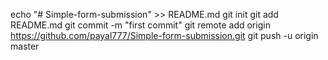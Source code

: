 echo "# Simple-form-submission" >> README.md
git init
git add README.md
git commit -m "first commit"
git remote add origin https://github.com/payal777/Simple-form-submission.git
git push -u origin master
